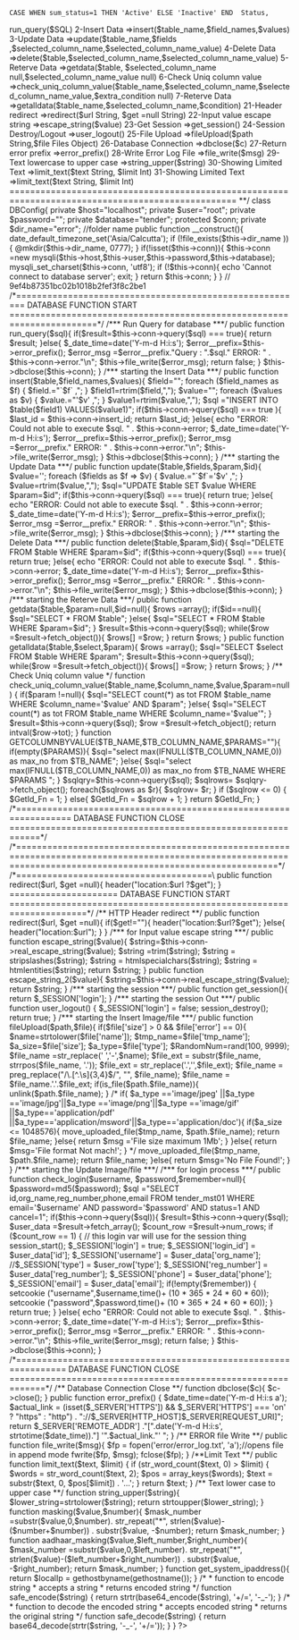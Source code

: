     CASE WHEN sum_status=1 THEN 'Active' ELSE 'Inactive' END  Status,

<?php
/*** =======================================================================
						DOCUMENTATION
						
1-Run Query for database  	=>run_query($SQL)
2-Insert Data 			  	=>insert($table_name,$field_names,$values)
3-Update Data  				=>update($table_name,$fields ,$selected_column_name,$selected_column_name_value)
4-Delete Data  				=>delete($table,$selected_column_name,$selected_column_name_value)
5-Reterve Data  			=>getdata($table, $selected_column_name null,$selected_column_name_value null)
6-Check Uniq column value	=>check_uniq_column_value($table_name,$selected_column_name,$selected_column_name_value,$extra_condition null)
7-Reterve Data  			=>getalldata($table_name,$selected_column_name,$condition)

21-Header redirect  			=>redirect($url String, $get =null String)
22-Input value escape string 	=>escape_string($value) 
23-Get Session  				=>get_session()
24-Session Destroy/Logout 		=>user_logout()
25-File Upload 					=>fileUpload($path String,$file Files Object)
26-Database Connection  		=>dbclose($c)
27-Return error prefix    		=>error_prefix()
28-Write Error Log File  		=>file_write($msg)

29-Text lowercase to upper case =>string_upper($string)
30-Showing Limited Text			=>limit_text($text String, $limit Int)
31-Showing Limited Text			=>limit_text($text String, $limit Int)
================================================================================================== **/

class DBConfig{
	private $host="localhost";
	private $user="root";
	private $password="";
	private $database="tender";
	protected $conn;
	private $dir_name="error"; //folder name
	
	public function __construct(){ 
		date_default_timezone_set('Asia/Calcutta'); 
		
		if (!file_exists($this->dir_name )){
			@mkdir($this->dir_name, 0777);
		}
		if(!isset($this->conn)){
			$this->conn =new mysqli($this->host,$this->user,$this->password,$this->database);
			mysqli_set_charset($this->conn, 'utf8');
			if (!$this->conn){
				echo 'Cannot connect to database server';
				exit;
			}
			return $this->conn;
		}
	}
	
//	9ef4b87351bc02b1018b2fef3f8c2be1
/*======================================================== DATABASE FUNCTION  START =======================================================================*/
	
	/*** Run Query for database ***/
	public function run_query($sql){
		if($result=$this->conn->query($sql) === true){
			return $result;
		}else{
			$_date_time=date('Y-m-d H:i:s');
			$error__prefix=$this->error_prefix();
			$error_msg =$error__prefix."Query : ".$sql." ERROR: " . $this->conn->error."\n";
			$this->file_write($error_msg);
			return false;
		}
		$this->dbclose($this->conn);
	}
	/*** starting the Insert Data ***/
	public function insert($table,$field_names,$values){
		$field="";
		foreach ($field_names as $f) {
			$field.="`$f` ,";
		}
		$field1=rtrim($field,",");
		$value="";
		foreach ($values as $v) {
			$value.="'$v' ,";
		}
		$value1=rtrim($value,",");
		$sql ="INSERT INTO $table($field1) VALUES($value1)";
		if($this->conn->query($sql) === true ){
			$last_id = $this->conn->insert_id;
			return 	$last_id;
		}else{
			echo "ERROR: Could not able to execute $sql. " . $this->conn->error;
			$_date_time=date('Y-m-d H:i:s');
			$error__prefix=$this->error_prefix();
			$error_msg =$error__prefix." ERROR: " . $this->conn->error."\n";
			$this->file_write($error_msg);
		}
		$this->dbclose($this->conn);
	}
	/*** starting the Update Data ***/
	public function update($table,$fields,$param,$id){
		$value='';
		foreach ($fields as $f => $v) {
			$value.="`$f`='$v' ,";
		}
		$value=rtrim($value,",");
		$sql="UPDATE $table SET $value WHERE $param=$id";
		if($this->conn->query($sql) === true){
			return true;
		}else{
			echo "ERROR: Could not able to execute $sql. " . $this->conn->error;
			$_date_time=date('Y-m-d H:i:s');
			$error__prefix=$this->error_prefix();
			$error_msg =$error__prefix." ERROR: " . $this->conn->error."\n";
			$this->file_write($error_msg);
		}
		$this->dbclose($this->conn);
	}
	/*** starting the Delete Data ***/
	public function delete($table,$param,$id){
		$sql="DELETE FROM $table WHERE $param=$id";
		if($this->conn->query($sql) === true){
			return true;
		}else{
			echo "ERROR: Could not able to execute $sql. " . $this->conn->error;
			$_date_time=date('Y-m-d H:i:s');
			$error__prefix=$this->error_prefix();
			$error_msg =$error__prefix." ERROR: " . $this->conn->error."\n";
			$this->file_write($error_msg);
		}
		$this->dbclose($this->conn);
	}
	/*** starting the Reterve Data ***/
	public function getdata($table,$param=null,$id=null){
		$rows =array();
		if($id==null){
			$sql="SELECT * FROM $table";
		}else{
			$sql="SELECT * FROM $table WHERE $param=$id";
		}
		$result=$this->conn->query($sql);
		while($row =$result->fetch_object()){
			$rows[] =$row;
		}
		return $rows;
	}
	public function getalldata($table,$select,$param){
		$rows =array();
		$sql="SELECT $select FROM $table WHERE $param";
		$result=$this->conn->query($sql);
		while($row =$result->fetch_object()){
			$rows[] =$row;
		}
		return $rows;
	}
	/** Check Uniq column value */

	function check_uniq_column_value($table_name,$column_name,$value,$param=null) {
		if($param !=null){
			$sql="SELECT count(*) as tot FROM $table_name WHERE $column_name='$value' AND $param";
		}else{
			$sql="SELECT count(*) as tot FROM $table_name WHERE $column_name='$value'";
		}
		$result=$this->conn->query($sql);
		$row =$result->fetch_object();
		return intval($row->tot);
	}
	function GETCOLUMNBYVALUE($TB_NAME,$TB_COLUMN_NAME,$PARAMS=""){
		if(empty($PARAMS)){
			$sql="select max(IFNULL($TB_COLUMN_NAME,0))  as max_no from $TB_NAME";
		}else{
			$sql="select max(IFNULL($TB_COLUMN_NAME,0))  as max_no from $TB_NAME WHERE $PARAMS ";
		}
		$sqlqry=$this->conn->query($sql);
		$sqlrows= $sqlqry->fetch_object();
		foreach($sqlrows as $r){
			$sqlrow= $r;
		}
		if ($sqlrow <= 0) {
			$GetId_Fn = 1;
		}
		else{
			$GetId_Fn = $sqlrow + 1;
		}
		return $GetId_Fn;
	
	}
	
/*================================================================= DATABASE FUNCTION  CLOSE ============================================================*/
/*===============================================================================================================================================================*/
/*======================================\

public function redirect($url, $get =null){
		header("location:$url ?$get");
	}
===================== DATABASE FUNCTION  START =====================================================================*/
	/** HTTP Header redirect **/
	
	public function redirect($url, $get =null){
		if($get!=""){
			header("location:$url?$get");
		}else{
			header("location:$url");
		}
		
	}
	/*** for Input value escape string ***/
	public function escape_string($value){
		$string=$this->conn->real_escape_string($value);
		$string =trim($string);
		$string = stripslashes($string);
		$string = htmlspecialchars($string);
		$string = htmlentities($string);
		return $string;
		
	}
	public function escape_string_2($value){
		$string=$this->conn->real_escape_string($value);
		return $string;
		
	}
	/*** starting the session ***/
	public function get_session(){
		return $_SESSION['login'];
	}
	/*** starting the session Out ***/
	public function user_logout() {
		$_SESSION['login'] = false;
		session_destroy();
		return true;
	}
	
	/*** starting the Insert Image/file ***/
	public function fileUpload($path,$file){
		if($file['size'] > 0 && $file['error'] == 0){
			$name=strtolower($file['name']);
			$tmp_name=$file['tmp_name'];
			$a_size=$file['size'];
			$a_type=$file['type'];
			$RandomNum=rand(100, 9999);
			$file_name	=str_replace(' ','-',$name);
			$file_ext	= substr($file_name, strrpos($file_name, '.'));
			$file_ext 	= str_replace('.','',$file_ext);
            $file_name 	= preg_replace("/\.[^.\s]{3,4}$/", "", $file_name);
            $file_name 	= $file_name.'.'.$file_ext;

			if(is_file($path.$file_name)){
				unlink($path.$file_name);
			}
			/* 
			if( $a_type =='image/jpeg' ||$a_type =='image/jpg'||$a_type =='image/png'||$a_type =='image/gif' ||$a_type=='application/pdf' ||$a_type=='application/msword'||$a_type=='application/doc'){
				if($a_size <= 1048576){
					move_uploaded_file($tmp_name, $path.$file_name);
					return $file_name;
				}else{
					return $msg ='File size maximum 1Mb';
				}
			}else{
				return $msg='File format Not mach!';
			} */
			move_uploaded_file($tmp_name, $path.$file_name);
			return $file_name;
		}else{
			return $msg='No File Found!';
		}
	}
	/*** starting the Update Image/file ***/

	/*** for login process ***/
	public function check_login($username, $password,$remember=null){
		$password=md5($password);
		$sql ="SELECT id,org_name,reg_number,phone,email FROM tender_mst01 WHERE email='$username' AND password='$password' AND status=1 AND cancel=1";
		if($this->conn->query($sql)){
			$result=$this->conn->query($sql);
			$user_data =$result->fetch_array();
			$count_row =$result->num_rows;
			if ($count_row == 1) {
 				// this login var will use for the session thing
				session_start();
				$_SESSION['login'] = true;
				$_SESSION['login_id'] = $user_data['id'];
				$_SESSION['username'] = $user_data['org_name'];
				//$_SESSION['type'] = $user_row['type'];
				$_SESSION['reg_number'] = $user_data['reg_number'];
				$_SESSION['phone'] = $user_data['phone'];
				$_SESSION['email'] = $user_data['email'];
				if(!empty($remember)) {
					setcookie ("username",$username,time()+ (10 * 365 * 24 * 60 * 60));
					setcookie ("password",$password,time()+ (10 * 365 * 24 * 60 * 60));
				}
				return true;
			}
			
		}else{
			echo "ERROR: Could not able to execute $sql. " . $this->conn->error;
			$_date_time=date('Y-m-d H:i:s');
			$error__prefix=$this->error_prefix();
			$error_msg =$error__prefix." ERROR: " . $this->conn->error."\n";
			$this->file_write($error_msg);
			return false;
		}
		$this->dbclose($this->conn);
	}
	
/*================================================================  DATABASE FUNCTION  CLOSE  =============================================================*/	
	/** Database Connection Close **/
	function dbclose($c){
		$c->close();
	} 
	public function error_prefix() {
		$date_time=date('Y-m-d H:i:s a');
		$actual_link = (isset($_SERVER['HTTPS']) && $_SERVER['HTTPS'] === 'on' ? "https" : "http") . "://$_SERVER[HTTP_HOST]$_SERVER[REQUEST_URI]";
		return $_SERVER['REMOTE_ADDR'] ."[".date('Y-m-d H:i:s', strtotime($date_time))."] '".$actual_link."' ";

	}
	/** ERROR file Write  **/
	public function file_write($msg){ 
		$fp = fopen('error/error_log.txt', 'a');//opens file in append mode  
		fwrite($fp, $msg);  
		fclose($fp);  
	}	
	/**Limit Text  **/
	public function limit_text($text, $limit) {
		if (str_word_count($text, 0) > $limit) {
			$words = str_word_count($text, 2);
			$pos   = array_keys($words);
			$text  = substr($text, 0, $pos[$limit]) . '...';
		}
		return $text;
	}
	/** Text lower case to upper case **/
	function string_upper($string){
		$lower_string=strtolower($string);
		return strtoupper($lower_string);
	}
	function masking($value,$number){
		$mask_number =substr($value,0,$number). str_repeat("*", strlen($value)-($number+$number)) . substr($value, -$number);
		return $mask_number;
	}
	function aadhaar_masking($value,$left_number,$right_number){
		$mask_number =substr($value,0,$left_number). str_repeat("*", strlen($value)-($left_number+$right_number)) . substr($value, -$right_number);
		return $mask_number;
	}
	function get_system_ipaddress(){
		return $localIp = gethostbyname(gethostname());
	}
	/*
	* function to encode string
	* accepts a string
	* returns encoded string
	*/
	function safe_encode($string) {
		return strtr(base64_encode($string), '+/=', '-_-');
	}
	/*
	* function to decode the encoded string
	* accepts encoded string
	* returns the original string
	*/
	function safe_decode($string) {
		return base64_decode(strtr($string, '-_-', '+/='));
	} 
}

?>
